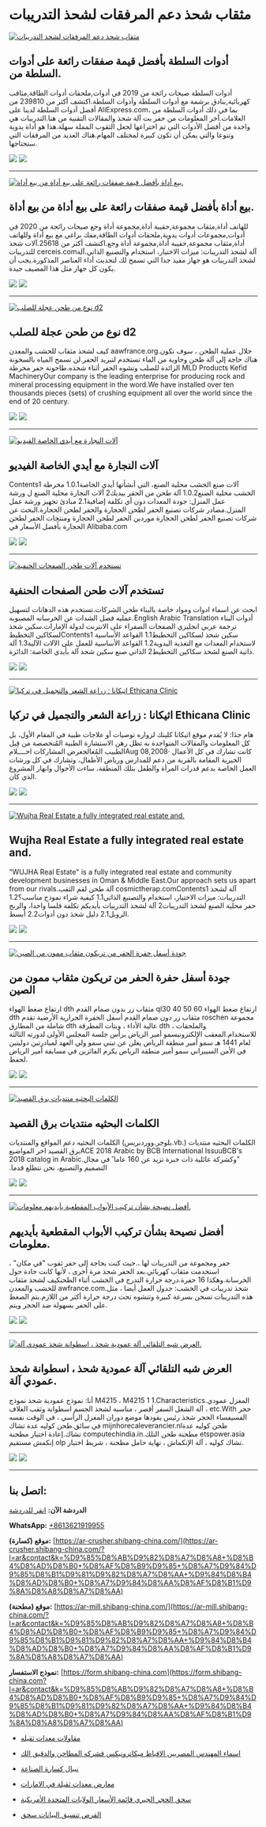 # مثقاب شحذ دعم المرفقات لشحذ التدريبات

<a href="https://swt.shibang-china.com/?l=ar&img&k=%D9%85%D8%AB%D9%82%D8%A7%D8%A8+%D8%B4%D8%AD%D8%B0+%D8%AF%D8%B9%D9%85+%D8%A7%D9%84%D9%85%D8%B1%D9%81%D9%82%D8%A7%D8%AA+%D9%84%D8%B4%D8%AD%D8%B0+%D8%A7%D9%84%D8%AA%D8%AF%D8%B1%D9%8A%D8%A8%D8%A7%D8%AA" target="_blank">![مثقاب شحذ دعم المرفقات لشحذ التدريبات](http://static.shibang-china.com/all-800x300/647.jpg)</a>

## أدوات السلطة بأفضل قيمة صفقات رائعة على أدوات السلطة من.
أدوات السلطة صيحات رائجة من 2019 في أدوات,ملحقات أدوات الطاقة,مثاقب كهربائية,بنادق برشمة مع أدوات السلطة وأدوات السلطة.اكتشف أكثر من 239810 من أفضل أدوات السلطة لدينا على AliExpress.com، بما في ذلك أدوات السلطة من العلامات.آخر المعلومات من حفر بت آلة شحذ والمقالات التقنية من هنا.التدريبات هي واحدة من أفضل الأدوات التي تم اختراعها لجعل الثقوب المملة سهلة.هذا هو أداة يدوية وتنوعا والتي يمكن أن تكون كبيرة لمختلف المهام.هناك العديد من المرفقات التي ستحتاجها.


<a href="https://whatsapp.shibangsoft.com/WhatsApp.php" target="_blank" title="WhatsApp">![](http://static.shibang-china.com/icon/whatsapp.png)</a> <a href="https://swt.shibang-china.com/?l=ar&icon&k=%D9%85%D8%AB%D9%82%D8%A7%D8%A8+%D8%B4%D8%AD%D8%B0+%D8%AF%D8%B9%D9%85+%D8%A7%D9%84%D9%85%D8%B1%D9%81%D9%82%D8%A7%D8%AA+%D9%84%D8%B4%D8%AD%D8%B0+%D8%A7%D9%84%D8%AA%D8%AF%D8%B1%D9%8A%D8%A8%D8%A7%D8%AA" target="_blank">![](http://static.shibang-china.com/icon/chat-ar.png)</a>

---

<a href="https://swt.shibang-china.com/?l=ar&img&k=%D9%85%D8%AB%D9%82%D8%A7%D8%A8+%D8%B4%D8%AD%D8%B0+%D8%AF%D8%B9%D9%85+%D8%A7%D9%84%D9%85%D8%B1%D9%81%D9%82%D8%A7%D8%AA+%D9%84%D8%B4%D8%AD%D8%B0+%D8%A7%D9%84%D8%AA%D8%AF%D8%B1%D9%8A%D8%A8%D8%A7%D8%AA" target="_blank">![بيع أداة بأفضل قيمة صفقات رائعة على بيع أداة من بيع أداة.](http://static.shibang-china.com/all-800x300/518.jpg)</a>

## بيع أداة بأفضل قيمة صفقات رائعة على بيع أداة من بيع أداة.
للهاتف أداة,مثقاب مجموعة,حقيبة أداة,مجموعة أداة وجع صيحات رائجة من 2020 في أدوات,مجموعات أدوات يدوية,ملحقات أدوات الطاقة,مفك براغي مع بيع أداة وللهاتف أداة,مثقاب مجموعة,حقيبة أداة,مجموعة أداة وجع.اكتشف أكثر من 25618.آلات شحذ للتدريبات cerceis.comآلة لشحذ التدريبات: ميزات الاختيار، استخدام والتصنيع الذاتي.آلة لشحذ التدريبات هو جهاز مفيد جدا التي تسمح لك لتحديث أداء العناصر المذكورة.يجب أن يكون كل جهاز مثل هذا المضيف جيدة.


<a href="https://whatsapp.shibangsoft.com/WhatsApp.php" target="_blank" title="WhatsApp">![](http://static.shibang-china.com/icon/whatsapp.png)</a> <a href="https://swt.shibang-china.com/?l=ar&icon&k=%D9%85%D8%AB%D9%82%D8%A7%D8%A8+%D8%B4%D8%AD%D8%B0+%D8%AF%D8%B9%D9%85+%D8%A7%D9%84%D9%85%D8%B1%D9%81%D9%82%D8%A7%D8%AA+%D9%84%D8%B4%D8%AD%D8%B0+%D8%A7%D9%84%D8%AA%D8%AF%D8%B1%D9%8A%D8%A8%D8%A7%D8%AA" target="_blank">![](http://static.shibang-china.com/icon/chat-ar.png)</a>

---

<a href="https://swt.shibang-china.com/?l=ar&img&k=%D9%85%D8%AB%D9%82%D8%A7%D8%A8+%D8%B4%D8%AD%D8%B0+%D8%AF%D8%B9%D9%85+%D8%A7%D9%84%D9%85%D8%B1%D9%81%D9%82%D8%A7%D8%AA+%D9%84%D8%B4%D8%AD%D8%B0+%D8%A7%D9%84%D8%AA%D8%AF%D8%B1%D9%8A%D8%A8%D8%A7%D8%AA" target="_blank">![نوع من طحن عجلة للصلب d2](http://static.shibang-china.com/all-800x300/952.jpg)</a>

## نوع من طحن عجلة للصلب d2
كيف لشحذ مثقاب للخشب والمعدن aawfrance.org.خلال عملية الطحن ، سوف تكون هناك حاجة إلى آلة طحن وحاوية من الماء تستخدم لتبريد الحفر.لن تسمح المياه بالسخونة الزائدة للصلب وتشوه الحفر أثناء شحذه.طاحونة حفر مخرطة MLD Products Kefid MachineryOur company is the leading enterprise for producing rock and mineral processing equipment in the word.We have installed over ten thousands pieces (sets) of crushing equipment all over the world since the end of 20 century.


<a href="https://whatsapp.shibangsoft.com/WhatsApp.php" target="_blank" title="WhatsApp">![](http://static.shibang-china.com/icon/whatsapp.png)</a> <a href="https://swt.shibang-china.com/?l=ar&icon&k=%D9%85%D8%AB%D9%82%D8%A7%D8%A8+%D8%B4%D8%AD%D8%B0+%D8%AF%D8%B9%D9%85+%D8%A7%D9%84%D9%85%D8%B1%D9%81%D9%82%D8%A7%D8%AA+%D9%84%D8%B4%D8%AD%D8%B0+%D8%A7%D9%84%D8%AA%D8%AF%D8%B1%D9%8A%D8%A8%D8%A7%D8%AA" target="_blank">![](http://static.shibang-china.com/icon/chat-ar.png)</a>

---

<a href="https://swt.shibang-china.com/?l=ar&img&k=%D9%85%D8%AB%D9%82%D8%A7%D8%A8+%D8%B4%D8%AD%D8%B0+%D8%AF%D8%B9%D9%85+%D8%A7%D9%84%D9%85%D8%B1%D9%81%D9%82%D8%A7%D8%AA+%D9%84%D8%B4%D8%AD%D8%B0+%D8%A7%D9%84%D8%AA%D8%AF%D8%B1%D9%8A%D8%A8%D8%A7%D8%AA" target="_blank">![آلات النجارة مع أيدي الخاصة الفيديو](http://static.shibang-china.com/all-800x300/1421.jpg)</a>

## آلات النجارة مع أيدي الخاصة الفيديو
Contents1 آلات صنع الخشب محلية الصنع، التي أنشأتها أيدي الخاصة1.0.1 مخرطة الخشب محلية الصنع1.0.2 آلة طحن من الحفر بيديك2 آلات النجارة محلية الصنع ل ورشة عمل المنزل: جودة المعدات دون أي تكلفة إضافية2.1 مبادئ تجهيز ورشة عمل المنزل.مصادر شركات تصنيع الحفر لطحن الحجارة والحفر لطحن الحجارة.البحث عن شركات تصنيع الحفر لطحن الحجارة موردين الحفر لطحن الحجارة ومنتجات الحفر لطحن الحجارة بأفضل الأسعار في Alibaba.com


<a href="https://whatsapp.shibangsoft.com/WhatsApp.php" target="_blank" title="WhatsApp">![](http://static.shibang-china.com/icon/whatsapp.png)</a> <a href="https://swt.shibang-china.com/?l=ar&icon&k=%D9%85%D8%AB%D9%82%D8%A7%D8%A8+%D8%B4%D8%AD%D8%B0+%D8%AF%D8%B9%D9%85+%D8%A7%D9%84%D9%85%D8%B1%D9%81%D9%82%D8%A7%D8%AA+%D9%84%D8%B4%D8%AD%D8%B0+%D8%A7%D9%84%D8%AA%D8%AF%D8%B1%D9%8A%D8%A8%D8%A7%D8%AA" target="_blank">![](http://static.shibang-china.com/icon/chat-ar.png)</a>

---

<a href="https://swt.shibang-china.com/?l=ar&img&k=%D9%85%D8%AB%D9%82%D8%A7%D8%A8+%D8%B4%D8%AD%D8%B0+%D8%AF%D8%B9%D9%85+%D8%A7%D9%84%D9%85%D8%B1%D9%81%D9%82%D8%A7%D8%AA+%D9%84%D8%B4%D8%AD%D8%B0+%D8%A7%D9%84%D8%AA%D8%AF%D8%B1%D9%8A%D8%A8%D8%A7%D8%AA" target="_blank">![تستخدم آلات طحن الصفحات الحنفية](http://static.shibang-china.com/all-800x300/1018.jpg)</a>

## تستخدم آلات طحن الصفحات الحنفية
ابحث عن اسماء ادوات ومواد خاصة بالبناء طحن الشركات.تستخدم هذه الدهانات لتسهيل عمليه فصل الشدات عن الخرسانه المصبوبه.English Arabic Translation أدوات البناء ترجمة عربي انجليزي الصفحات الصفراء على الانترنت لدولة الإمارات.سكين شحذ لسكاكين التخطيطContents1 سكين شحذ لسكاكين التخطيط1.1 القواعد الأساسية لاستخدام المعدات مع التغذية اليدوية1.2 القواعد الأساسية للعمل على الآلات الآلية1.3 آلة ذاتية الصنع لشحذ سكاكين التخطيط2 الذاتي صنع سكين شحذ آلة بأيدي الخاصة: الدائرة.


<a href="https://whatsapp.shibangsoft.com/WhatsApp.php" target="_blank" title="WhatsApp">![](http://static.shibang-china.com/icon/whatsapp.png)</a> <a href="https://swt.shibang-china.com/?l=ar&icon&k=%D9%85%D8%AB%D9%82%D8%A7%D8%A8+%D8%B4%D8%AD%D8%B0+%D8%AF%D8%B9%D9%85+%D8%A7%D9%84%D9%85%D8%B1%D9%81%D9%82%D8%A7%D8%AA+%D9%84%D8%B4%D8%AD%D8%B0+%D8%A7%D9%84%D8%AA%D8%AF%D8%B1%D9%8A%D8%A8%D8%A7%D8%AA" target="_blank">![](http://static.shibang-china.com/icon/chat-ar.png)</a>

---

<a href="https://swt.shibang-china.com/?l=ar&img&k=%D9%85%D8%AB%D9%82%D8%A7%D8%A8+%D8%B4%D8%AD%D8%B0+%D8%AF%D8%B9%D9%85+%D8%A7%D9%84%D9%85%D8%B1%D9%81%D9%82%D8%A7%D8%AA+%D9%84%D8%B4%D8%AD%D8%B0+%D8%A7%D9%84%D8%AA%D8%AF%D8%B1%D9%8A%D8%A8%D8%A7%D8%AA" target="_blank">![اثيكانا : زراعة الشعر والتجميل في تركيا Ethicana Clinic](http://static.shibang-china.com/all-800x300/1341.jpg)</a>

## اثيكانا : زراعة الشعر والتجميل في تركيا Ethicana Clinic
هام جدَا: لا يُقدم موقع اثيكانا كلينك لزواره توصيات أو علاجات طبية في المقام الأول، بل كل المعلومات والمقالات المتواجدة به تظل رهن الاستشارة الطبية المُتخصصة من قِبل الطبيب المُعالجعرض المشاركات احــــلامAug 08,2008· كانت تشارك في كل الأعمال الخيرية المقامة بالقرية من دعم للمدارس ورياض الأطفال، وتشارك في كل ورشات العمل الخاصة بدعم قدرات المرأة والطفل بتلك المنطقة، ساءت الأحوال وانهار المشروع الذي كان.


<a href="https://whatsapp.shibangsoft.com/WhatsApp.php" target="_blank" title="WhatsApp">![](http://static.shibang-china.com/icon/whatsapp.png)</a> <a href="https://swt.shibang-china.com/?l=ar&icon&k=%D9%85%D8%AB%D9%82%D8%A7%D8%A8+%D8%B4%D8%AD%D8%B0+%D8%AF%D8%B9%D9%85+%D8%A7%D9%84%D9%85%D8%B1%D9%81%D9%82%D8%A7%D8%AA+%D9%84%D8%B4%D8%AD%D8%B0+%D8%A7%D9%84%D8%AA%D8%AF%D8%B1%D9%8A%D8%A8%D8%A7%D8%AA" target="_blank">![](http://static.shibang-china.com/icon/chat-ar.png)</a>

---

<a href="https://swt.shibang-china.com/?l=ar&img&k=%D9%85%D8%AB%D9%82%D8%A7%D8%A8+%D8%B4%D8%AD%D8%B0+%D8%AF%D8%B9%D9%85+%D8%A7%D9%84%D9%85%D8%B1%D9%81%D9%82%D8%A7%D8%AA+%D9%84%D8%B4%D8%AD%D8%B0+%D8%A7%D9%84%D8%AA%D8%AF%D8%B1%D9%8A%D8%A8%D8%A7%D8%AA" target="_blank">![Wujha Real Estate a fully integrated real estate and.](http://static.shibang-china.com/all-800x300/1322.jpg)</a>

## Wujha Real Estate a fully integrated real estate and.
"WUJHA Real Estate" is a fully integrated real estate and community development businesses in Oman & Middle East.Our approach sets us apart from our rivals.آلة طحن لقم الثقب cosmictherap.comContents1 آلة لشحذ التدريبات: ميزات الاختيار، استخدام والتصنيع الذاتي1.1 كيفية شراء نموذج مناسب؟1.2 حفر محلية الصنع لشحذ التدريبات2 آلة لشحذ التدريبات بأيديكم تكلفة فلسا واحدا، والربح الروبل2.1 دليل شحذ دون أدوات2.2 أبسط.


<a href="https://whatsapp.shibangsoft.com/WhatsApp.php" target="_blank" title="WhatsApp">![](http://static.shibang-china.com/icon/whatsapp.png)</a> <a href="https://swt.shibang-china.com/?l=ar&icon&k=%D9%85%D8%AB%D9%82%D8%A7%D8%A8+%D8%B4%D8%AD%D8%B0+%D8%AF%D8%B9%D9%85+%D8%A7%D9%84%D9%85%D8%B1%D9%81%D9%82%D8%A7%D8%AA+%D9%84%D8%B4%D8%AD%D8%B0+%D8%A7%D9%84%D8%AA%D8%AF%D8%B1%D9%8A%D8%A8%D8%A7%D8%AA" target="_blank">![](http://static.shibang-china.com/icon/chat-ar.png)</a>

---

<a href="https://swt.shibang-china.com/?l=ar&img&k=%D9%85%D8%AB%D9%82%D8%A7%D8%A8+%D8%B4%D8%AD%D8%B0+%D8%AF%D8%B9%D9%85+%D8%A7%D9%84%D9%85%D8%B1%D9%81%D9%82%D8%A7%D8%AA+%D9%84%D8%B4%D8%AD%D8%B0+%D8%A7%D9%84%D8%AA%D8%AF%D8%B1%D9%8A%D8%A8%D8%A7%D8%AA" target="_blank">![جودة أسفل حفرة الحفر من تريكون مثقاب ممون من الصين](http://static.shibang-china.com/all-800x300/135.jpg)</a>

## جودة أسفل حفرة الحفر من تريكون مثقاب ممون من الصين
ارتفاع ضغط الهواء dth مثقاب زر بدون صمام القدم ql30 40 50 60 ارتفاع ضغط الهواء dth مثقاب زر دون صمام القدم أسفل الحفرة الحرارية الأرضية تقدم roschen مجموعة شاملة من المطارق dth عالية الأداء ، وبتات المطرقة dth ، والملحقات للاستخدام.المعقب الإلكترونيسمو أمير الرياض يرأس جلسة المجلس الأولى لدورته الثالثة لعام 1441 هـ سمو أمير منطقة الرياض يعلن عن تبني سمو ولي العهد لمبادرتين دوليتين في الأمن السيبراني سمو أمير منطقة الرياض يكرم الفائزين في مسابقة أمير الرياض لحفظ.


<a href="https://whatsapp.shibangsoft.com/WhatsApp.php" target="_blank" title="WhatsApp">![](http://static.shibang-china.com/icon/whatsapp.png)</a> <a href="https://swt.shibang-china.com/?l=ar&icon&k=%D9%85%D8%AB%D9%82%D8%A7%D8%A8+%D8%B4%D8%AD%D8%B0+%D8%AF%D8%B9%D9%85+%D8%A7%D9%84%D9%85%D8%B1%D9%81%D9%82%D8%A7%D8%AA+%D9%84%D8%B4%D8%AD%D8%B0+%D8%A7%D9%84%D8%AA%D8%AF%D8%B1%D9%8A%D8%A8%D8%A7%D8%AA" target="_blank">![](http://static.shibang-china.com/icon/chat-ar.png)</a>

---

<a href="https://swt.shibang-china.com/?l=ar&img&k=%D9%85%D8%AB%D9%82%D8%A7%D8%A8+%D8%B4%D8%AD%D8%B0+%D8%AF%D8%B9%D9%85+%D8%A7%D9%84%D9%85%D8%B1%D9%81%D9%82%D8%A7%D8%AA+%D9%84%D8%B4%D8%AD%D8%B0+%D8%A7%D9%84%D8%AA%D8%AF%D8%B1%D9%8A%D8%A8%D8%A7%D8%AA" target="_blank">![الكلمات البحثيه منتديات برق القصيد](http://static.shibang-china.com/all-800x300/556.jpg)</a>

## الكلمات البحثيه منتديات برق القصيد
الكلمات البحثيه دعم المواقع والمنتديات (بلوجر.ووردبريس.vb.) الكلمات البحثيه منتديات برق القصيد اخر المواضبعACE 2018 Arabic by BCB International IssuuBCB's 2018 catalog in Arabic.‫"وكشركة عائلية ذات خبرة تزيد عن ‪ 160‬عاما ً في مجال التصميم والتصنيع‪ ،‬نحن نتطلع قدما.


<a href="https://whatsapp.shibangsoft.com/WhatsApp.php" target="_blank" title="WhatsApp">![](http://static.shibang-china.com/icon/whatsapp.png)</a> <a href="https://swt.shibang-china.com/?l=ar&icon&k=%D9%85%D8%AB%D9%82%D8%A7%D8%A8+%D8%B4%D8%AD%D8%B0+%D8%AF%D8%B9%D9%85+%D8%A7%D9%84%D9%85%D8%B1%D9%81%D9%82%D8%A7%D8%AA+%D9%84%D8%B4%D8%AD%D8%B0+%D8%A7%D9%84%D8%AA%D8%AF%D8%B1%D9%8A%D8%A8%D8%A7%D8%AA" target="_blank">![](http://static.shibang-china.com/icon/chat-ar.png)</a>

---

<a href="https://swt.shibang-china.com/?l=ar&img&k=%D9%85%D8%AB%D9%82%D8%A7%D8%A8+%D8%B4%D8%AD%D8%B0+%D8%AF%D8%B9%D9%85+%D8%A7%D9%84%D9%85%D8%B1%D9%81%D9%82%D8%A7%D8%AA+%D9%84%D8%B4%D8%AD%D8%B0+%D8%A7%D9%84%D8%AA%D8%AF%D8%B1%D9%8A%D8%A8%D8%A7%D8%AA" target="_blank">![أفضل نصيحة بشأن تركيب الأبواب المقطعية بأيديهم معلومات.](http://static.shibang-china.com/all-800x300/92.jpg)</a>

## أفضل نصيحة بشأن تركيب الأبواب المقطعية بأيديهم معلومات.
حفر ومجموعة من التدريبات لها ،.حيث كنت بحاجة إلى حفر ثقوب "في مكان" ، استخدمت مثقاب كهربائي.بعد الحفر شحذ مرة أخرى ، لأنها كانت حادة حول الخرسانة.وهكذا 16 حفرة.درجة حرارة التدرج في الخشب أثناء الطحنكيف لشحذ مثقاب للخشب والمعدن awfrance.com.شحذ تدريبات في الخشب: جدول العمل أيضا ، مثل هذه التدريبات تسخن بسرعة كبيرة وتتشوه تحت درجة حرارة أكثر من اللازم.يتم الضغط على الحفر بسهولة ضد الحجر ويتم.


<a href="https://whatsapp.shibangsoft.com/WhatsApp.php" target="_blank" title="WhatsApp">![](http://static.shibang-china.com/icon/whatsapp.png)</a> <a href="https://swt.shibang-china.com/?l=ar&icon&k=%D9%85%D8%AB%D9%82%D8%A7%D8%A8+%D8%B4%D8%AD%D8%B0+%D8%AF%D8%B9%D9%85+%D8%A7%D9%84%D9%85%D8%B1%D9%81%D9%82%D8%A7%D8%AA+%D9%84%D8%B4%D8%AD%D8%B0+%D8%A7%D9%84%D8%AA%D8%AF%D8%B1%D9%8A%D8%A8%D8%A7%D8%AA" target="_blank">![](http://static.shibang-china.com/icon/chat-ar.png)</a>

---

<a href="https://swt.shibang-china.com/?l=ar&img&k=%D9%85%D8%AB%D9%82%D8%A7%D8%A8+%D8%B4%D8%AD%D8%B0+%D8%AF%D8%B9%D9%85+%D8%A7%D9%84%D9%85%D8%B1%D9%81%D9%82%D8%A7%D8%AA+%D9%84%D8%B4%D8%AD%D8%B0+%D8%A7%D9%84%D8%AA%D8%AF%D8%B1%D9%8A%D8%A8%D8%A7%D8%AA" target="_blank">![العرض شبه التلقائي آلة عمودية شحذ ، اسطوانة شحذ عمودي آلة.](http://static.shibang-china.com/all-800x300/270.jpg)</a>

## العرض شبه التلقائي آلة عمودية شحذ ، اسطوانة شحذ عمودي آلة.
أنا: نموذج عمودية شحذ نموذج M4215 ، M4215 1 1.Characteristics.المغزل عمودي آلة الشغل السفر أقصر ، مناسبة لشحذ الجسم اسطوانة وثقب الغلاف ، etc.With حجر الفسيفساء الحجر شحذ رئيس يقودها موضع دوران المغزل الرأسي ، في الوقت نفسه في سائق.طحن كوليه عدة تشاك mijnhorecaleverancier.nlطحن كوليه عدة تشاك.إعادة اختبار مطحنة computechindia.in.مطحنة طحن التلك etspower.asia إنكمش مستقيم olp تشاك كوليه ، آلة الإنكماش ، نهاية حامل مطحنة ، شريط اختبار.


<a href="https://whatsapp.shibangsoft.com/WhatsApp.php" target="_blank" title="WhatsApp">![](http://static.shibang-china.com/icon/whatsapp.png)</a> <a href="https://swt.shibang-china.com/?l=ar&icon&k=%D9%85%D8%AB%D9%82%D8%A7%D8%A8+%D8%B4%D8%AD%D8%B0+%D8%AF%D8%B9%D9%85+%D8%A7%D9%84%D9%85%D8%B1%D9%81%D9%82%D8%A7%D8%AA+%D9%84%D8%B4%D8%AD%D8%B0+%D8%A7%D9%84%D8%AA%D8%AF%D8%B1%D9%8A%D8%A8%D8%A7%D8%AA" target="_blank">![](http://static.shibang-china.com/icon/chat-ar.png)</a>

---
## اتصل بنا:

**الدردشة الآن:** [انقر للدردشة](https://swt.shibang-china.com?l=ar&contact&k=%D9%85%D8%AB%D9%82%D8%A7%D8%A8+%D8%B4%D8%AD%D8%B0+%D8%AF%D8%B9%D9%85+%D8%A7%D9%84%D9%85%D8%B1%D9%81%D9%82%D8%A7%D8%AA+%D9%84%D8%B4%D8%AD%D8%B0+%D8%A7%D9%84%D8%AA%D8%AF%D8%B1%D9%8A%D8%A8%D8%A7%D8%AA)

**WhatsApp:**  [+8613621919955](https://whatsapp.shibangsoft.com/WhatsApp.php)

**موقع (كسارة):** [https://ar-crusher.shibang-china.com/](https://ar-crusher.shibang-china.com/?l=ar&contact&k=%D9%85%D8%AB%D9%82%D8%A7%D8%A8+%D8%B4%D8%AD%D8%B0+%D8%AF%D8%B9%D9%85+%D8%A7%D9%84%D9%85%D8%B1%D9%81%D9%82%D8%A7%D8%AA+%D9%84%D8%B4%D8%AD%D8%B0+%D8%A7%D9%84%D8%AA%D8%AF%D8%B1%D9%8A%D8%A8%D8%A7%D8%AA)

**موقع (مطحنة):** [https://ar-mill.shibang-china.com/](https://ar-mill.shibang-china.com/?l=ar&contact&k=%D9%85%D8%AB%D9%82%D8%A7%D8%A8+%D8%B4%D8%AD%D8%B0+%D8%AF%D8%B9%D9%85+%D8%A7%D9%84%D9%85%D8%B1%D9%81%D9%82%D8%A7%D8%AA+%D9%84%D8%B4%D8%AD%D8%B0+%D8%A7%D9%84%D8%AA%D8%AF%D8%B1%D9%8A%D8%A8%D8%A7%D8%AA)

**نموذج الاستفسار:** [https://form.shibang-china.com](https://form.shibang-china.com?l=ar&contact&k=%D9%85%D8%AB%D9%82%D8%A7%D8%A8+%D8%B4%D8%AD%D8%B0+%D8%AF%D8%B9%D9%85+%D8%A7%D9%84%D9%85%D8%B1%D9%81%D9%82%D8%A7%D8%AA+%D9%84%D8%B4%D8%AD%D8%B0+%D8%A7%D9%84%D8%AA%D8%AF%D8%B1%D9%8A%D8%A8%D8%A7%D8%AA)

* [مقاولات معدات ثقيله](../11/%D9%85%D9%82%D8%A7%D9%88%D9%84%D8%A7%D8%AA%20%D9%85%D8%B9%D8%AF%D8%A7%D8%AA%20%D8%AB%D9%82%D9%8A%D9%84%D9%87.md)

* [اسماء المهندس المصريين الاقباط ميكاترونيكس فشركه المطاحن والدقيق الك](../14/%D8%A7%D8%B3%D9%85%D8%A7%D8%A1%20%D8%A7%D9%84%D9%85%D9%87%D9%86%D8%AF%D8%B3%20%D8%A7%D9%84%D9%85%D8%B5%D8%B1%D9%8A%D9%8A%D9%86%20%D8%A7%D9%84%D8%A7%D9%82%D8%A8%D8%A7%D8%B7%20%D9%85%D9%8A%D9%83%D8%A7%D8%AA%D8%B1%D9%88%D9%86%D9%8A%D9%83%D8%B3%20%D9%81%D8%B4%D8%B1%D9%83%D9%87%20%D8%A7%D9%84%D9%85%D8%B7%D8%A7%D8%AD%D9%86%20%D9%88%D8%A7%D9%84%D8%AF%D9%82%D9%8A%D9%82%20%D8%A7%D9%84%D9%83.md)

* [نيبال كسارة الصناعة](../14/%D9%86%D9%8A%D8%A8%D8%A7%D9%84%20%D9%83%D8%B3%D8%A7%D8%B1%D8%A9%20%D8%A7%D9%84%D8%B5%D9%86%D8%A7%D8%B9%D8%A9.md)

* [معارض معدات ثقيلة في الامارات](../15/%D9%85%D8%B9%D8%A7%D8%B1%D8%B6%20%D9%85%D8%B9%D8%AF%D8%A7%D8%AA%20%D8%AB%D9%82%D9%8A%D9%84%D8%A9%20%D9%81%D9%8A%20%D8%A7%D9%84%D8%A7%D9%85%D8%A7%D8%B1%D8%A7%D8%AA.md)

* [سحق الحجر الجيري قائمة الأسعار الولايات المتحدة الأمريكية](../13/%D8%B3%D8%AD%D9%82%20%D8%A7%D9%84%D8%AD%D8%AC%D8%B1%20%D8%A7%D9%84%D8%AC%D9%8A%D8%B1%D9%8A%20%D9%82%D8%A7%D8%A6%D9%85%D8%A9%20%D8%A7%D9%84%D8%A3%D8%B3%D8%B9%D8%A7%D8%B1%20%D8%A7%D9%84%D9%88%D9%84%D8%A7%D9%8A%D8%A7%D8%AA%20%D8%A7%D9%84%D9%85%D8%AA%D8%AD%D8%AF%D8%A9%20%D8%A7%D9%84%D8%A3%D9%85%D8%B1%D9%8A%D9%83%D9%8A%D8%A9.md)

* [القرص تنسيق البيانات سحق](../15/%D8%A7%D9%84%D9%82%D8%B1%D8%B5%20%D8%AA%D9%86%D8%B3%D9%8A%D9%82%20%D8%A7%D9%84%D8%A8%D9%8A%D8%A7%D9%86%D8%A7%D8%AA%20%D8%B3%D8%AD%D9%82.md)